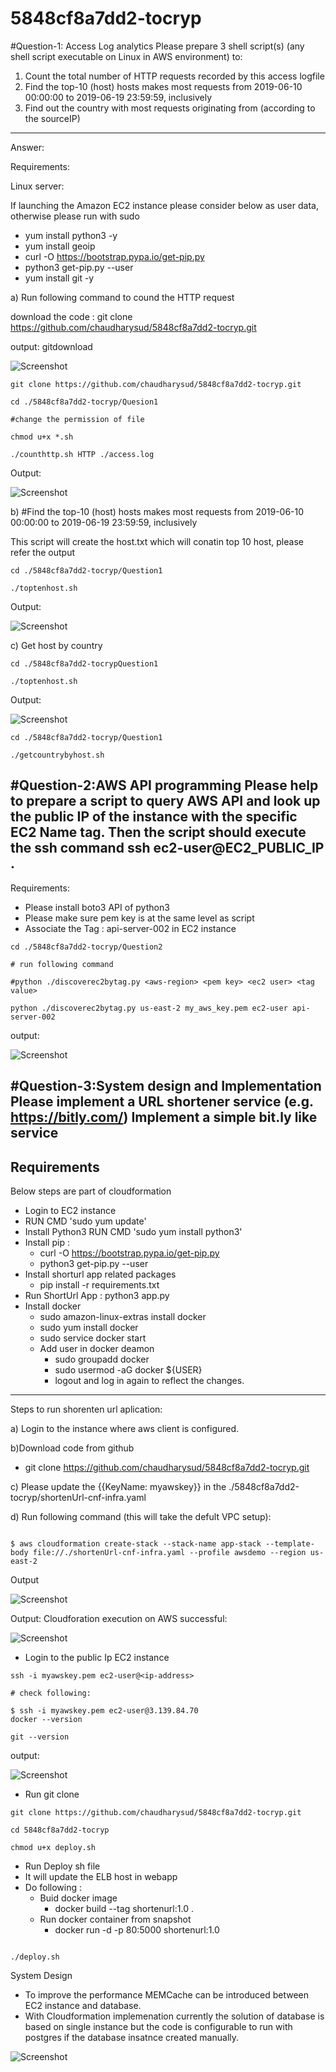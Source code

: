 # 5848cf8a7dd2-tocryp

#Question-1: Access Log analytics
Please prepare 3 shell script(s) (any shell script executable on Linux in AWS
environment) to:
1. Count the total number of HTTP requests recorded by this access logfile
2. Find the top-10 (host) hosts makes most requests from 2019-06-10 00:00:00 to
2019-06-19 23:59:59, inclusively
3. Find out the country with most requests originating from (according to the sourceIP)
----

Answer:

Requirements:

Linux server:

If launching the Amazon EC2 instance please consider below as user data, otherwise please run with sudo

* yum install python3 -y
* yum install geoip
* curl -O https://bootstrap.pypa.io/get-pip.py
* python3 get-pip.py --user
* yum install git -y

a) Run following command to cound the HTTP request

download the code :
git clone https://github.com/chaudharysud/5848cf8a7dd2-tocryp.git

output: gitdownload

![Screenshot](gitdownload.PNG)


```console
git clone https://github.com/chaudharysud/5848cf8a7dd2-tocryp.git

cd ./5848cf8a7dd2-tocryp/Quesion1

#change the permission of file

chmod u+x *.sh

./counthttp.sh HTTP ./access.log

```
Output:

![Screenshot](./Question1/Output1a.PNG)


b) 
#Find the top-10 (host) hosts makes most requests from 2019-06-10 00:00:00 to 2019-06-19 23:59:59, inclusively

This script will create the host.txt which will conatin top 10 host, please refer the output

```console
cd ./5848cf8a7dd2-tocryp/Question1

./toptenhost.sh
```
Output:

![Screenshot](./Question1/output2a.PNG)

c) Get host by country


```console
cd ./5848cf8a7dd2-tocrypQuestion1

./toptenhost.sh
```
Output:

![Screenshot](./Question1/Output3a.PNG)

 ```console
cd ./5848cf8a7dd2-tocryp/Question1

 ./getcountrybyhost.sh
```
 

#Question-2:AWS API programming 
Please help to prepare a script to query AWS API and look up the public IP of the instance with the specific EC2 Name tag. Then the script should execute the ssh command 
ssh ec2-user@EC2_PUBLIC_IP .
----


Requirements:
* Please install boto3 API of python3
* Please make sure pem key is at the same level as script
* Associate the Tag : api-server-002 in EC2 instance


 ```console
cd ./5848cf8a7dd2-tocryp/Question2

# run following command

#python ./discoverec2bytag.py <aws-region> <pem key> <ec2 user> <tag value>

python ./discoverec2bytag.py us-east-2 my_aws_key.pem ec2-user api-server-002

```

output:

![Screenshot](./Question2/output2.PNG)






#Question-3:System design and Implementation 
Please implement a URL shortener service (e.g. https://bitly.com/) 
Implement a simple bit.ly like service
----

Requirements
----------------

Below steps are part of cloudformation

* Login to EC2 instance
* RUN CMD 'sudo yum update'
* Install Python3 RUN CMD 'sudo yum install python3'
* Install pip : 
    *   curl -O https://bootstrap.pypa.io/get-pip.py
    *   python3 get-pip.py --user
* Install shorturl app related packages
    * pip install -r requirements.txt
* Run ShortUrl App : python3 app.py
* Install docker
    * sudo amazon-linux-extras install docker   
    * sudo yum install docker 
    * sudo service docker start
    * Add user in docker deamon
        * sudo groupadd docker
        * sudo usermod -aG docker ${USER}
        * logout and log in again to reflect the changes.
        
--------------
Steps to run shorenten url aplication:

a)  Login to the instance where aws client is configured.

b)Download code from github
   * git clone https://github.com/chaudharysud/5848cf8a7dd2-tocryp.git
   
c) Please update the {{KeyName: myawskey}} in the ./5848cf8a7dd2-tocryp/shortenUrl-cnf-infra.yaml

d) Run following command (this will take the defult VPC setup):

```consolde

$ aws cloudformation create-stack --stack-name app-stack --template-body file://./shortenUrl-cnf-infra.yaml --profile awsdemo --region us-east-2

```
Output

![Screenshot](AWS-CFN.PNG)

Output: Cloudforation execution on AWS successful:

![Screenshot](CFN-ExeccutedonAWS.PNG)


* Login to the public Ip EC2 instance

```console
ssh -i myawskey.pem ec2-user@<ip-address>

# check following:

$ ssh -i myawskey.pem ec2-user@3.139.84.70
docker --version

git --version

```
output:

![Screenshot](CFN-Creayed-Instance.PNG)


* Run git clone

```console
git clone https://github.com/chaudharysud/5848cf8a7dd2-tocryp.git

cd 5848cf8a7dd2-tocryp

chmod u+x deploy.sh

```

* Run Deploy sh file
 * It will update the ELB host in webapp
 * Do following : 
    * Buid docker image
       *  docker build --tag shortenurl:1.0 .
    * Run docker container from snapshot
       *  docker run -d -p 80:5000 shortenurl:1.0
```console

./deploy.sh

```


System Design 

* To improve the performance MEMCache can be introduced between EC2 instance and database.
* With Cloudformation implemenation currently the solution of database is based on single instance but the code is configurable to run with postgres if the database insatnce created manually.




![Screenshot](Systemdesign.PNG)
 
